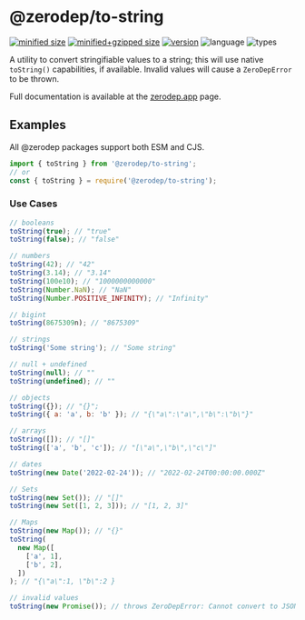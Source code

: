 # @zerodep/to-string

[![minified size](https://img.shields.io/bundlephobia/min/@zerodep/to-string?style=flat-square&color=blue)](https://bundlephobia.com/package/@zerodep/to-string)
[![minified+gzipped size](https://img.shields.io/bundlephobia/minzip/@zerodep/to-string?style=flat-square&color=blue)](https://bundlephobia.com/package/@zerodep/to-string)
[![version](https://img.shields.io/npm/v/@zerodep/to-string?style=flat-square&color=blue)](https://www.npmjs.com/package/@zerodep/to-string)
![language](https://img.shields.io/badge/typescript-100%25-blue?style=flat-square)
![types](https://img.shields.io/badge/types-included-blue?style=flat-square)

A utility to convert stringifiable values to a string; this will use native `toString()` capabilities, if available. Invalid values will cause a `ZeroDepError` to be thrown.

Full documentation is available at the [zerodep.app](http://zerodep.app/to/string) page.

## Examples

All @zerodep packages support both ESM and CJS.

```javascript
import { toString } from '@zerodep/to-string';
// or
const { toString } = require('@zerodep/to-string');
```

### Use Cases

```javascript
// booleans
toString(true); // "true"
toString(false); // "false"

// numbers
toString(42); // "42"
toString(3.14); // "3.14"
toString(100e10); // "1000000000000"
toString(Number.NaN); // "NaN"
toString(Number.POSITIVE_INFINITY); // "Infinity"

// bigint
toString(8675309n); // "8675309"

// strings
toString('Some string'); // "Some string"

// null + undefined
toString(null); // ""
toString(undefined); // ""

// objects
toString({}); // "{}";
toString({ a: 'a', b: 'b' }); // "{\"a\":\"a\",\"b\":\"b\"}"

// arrays
toString([]); // "[]"
toString(['a', 'b', 'c']); // "[\"a\",\"b\",\"c\"]"

// dates
toString(new Date('2022-02-24')); // "2022-02-24T00:00:00.000Z"

// Sets
toString(new Set()); // "[]"
toString(new Set([1, 2, 3])); // "[1, 2, 3]"

// Maps
toString(new Map()); // "{}"
toString(
  new Map([
    ['a', 1],
    ['b', 2],
  ])
); // "{\"a\":1, \"b\":2 }

// invalid values
toString(new Promise()); // throws ZeroDepError: Cannot convert to JSON
```
